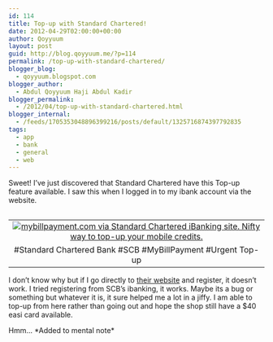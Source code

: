 ```yaml
---
id: 114
title: Top-up with Standard Chartered!
date: 2012-04-29T02:00:00+00:00
author: Qoyyuum
layout: post
guid: http://blog.qoyyuum.me/?p=114
permalink: /top-up-with-standard-chartered/
blogger_blog:
  - qoyyuum.blogspot.com
blogger_author:
  - Abdul Qoyyuum Haji Abdul Kadir
blogger_permalink:
  - /2012/04/top-up-with-standard-chartered.html
blogger_internal:
  - /feeds/1705353048896399216/posts/default/1325716874397792835
tags:
  - app
  - bank
  - general
  - web
---
```

Sweet! I&#8217;ve just discovered that Standard Chartered have this Top-up feature available. I saw this when I logged in to my ibank account via the website.

<table cellpadding="0" cellspacing="0" style="float: left; margin-right: 1em; text-align: left;">
  <tr>
    <td style="text-align: center;">
      <a href="http://i0.wp.com/blog.qoyyuum.me/wp-content/uploads/2012/04/SCBTop-Up_Feature.png" style="clear: left; margin-bottom: 1em; margin-left: auto; margin-right: auto;"><img alt="mybillpayment.com via Standard Chartered iBanking site. Nifty way to top-up your mobile credits." border="0" src="http://i0.wp.com/blog.qoyyuum.me/wp-content/uploads/2012/04/SCBTop-Up_Feature.png?resize=640%2C340" title="" data-recalc-dims="1" /></a>
    </td>
  </tr>
  
  <tr>
    <td style="text-align: center;">
      #Standard Chartered Bank #SCB #MyBillPayment #Urgent Top-up
    </td>
  </tr>
</table>

I don&#8217;t know why but if I go directly to [their website](http://www.mybillpayment.com/) and register, it doesn&#8217;t work. I tried registering from SCB&#8217;s ibanking, it works. Maybe its a bug or something but whatever it is, it sure helped me a lot in a jiffy. I am able to top-up from here rather than going out and hope the shop still have a $40 easi card available.

Hmm&#8230; \*Added to mental note\*